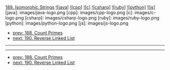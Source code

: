[189. Isomorphic Strings](https://leetcode.com/problems/isomorphic-strings/)
[![java]](https://github.com/leetcode-study-group/leetcode-java-solutions/blob/master/189-isomorphic-strings.md)
[![cpp]](https://github.com/leetcode-study-group/leetcode-cpp-solutions/blob/master/189-isomorphic-strings.md)
[![c]](https://github.com/leetcode-study-group/leetcode-c-solutions/blob/master/189-isomorphic-strings.md)
[![csharp]](https://github.com/leetcode-study-group/leetcode-csharp-solutions/blob/master/189-isomorphic-strings.md)
[![ruby]](https://github.com/leetcode-study-group/leetcode-ruby-solutions/blob/master/189-isomorphic-strings.md)
[![python]](https://github.com/leetcode-study-group/leetcode-python-solutions/blob/master/189-isomorphic-strings.md)
[![js]](https://github.com/leetcode-study-group/leetcode-js-solutions/blob/master/189-isomorphic-strings.md)
[java]: images/java-logo.png
[cpp]: images/cpp-logo.png
[c]: images/c-logo.png
[csharp]: images/csharp-logo.png
[ruby]: images/ruby-logo.png
[python]: images/python-logo.png
[js]: images/js-logo.png

- [prev: 188. Count Primes](188-count-primes.md)
- [next: 190. Reverse Linked List](190-reverse-linked-list.md)

---


---

- [prev: 188. Count Primes](188-count-primes.md)
- [next: 190. Reverse Linked List](190-reverse-linked-list.md)
